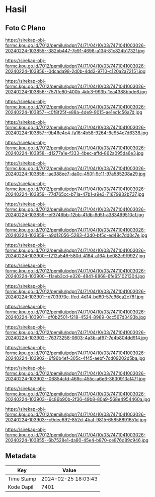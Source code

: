 # Hasil

## Foto C Plano

https://sirekap-obj-formc.kpu.go.id/7012/pemilu/pdpr/74/71/04/10/03/7471041003026-20240224-103855--382bb447-7e91-4698-a134-81c824b1732f.jpg

https://sirekap-obj-formc.kpu.go.id/7012/pemilu/pdpr/74/71/04/10/03/7471041003026-20240224-103856--0dcada98-2d0b-4dd3-9710-c120a2a72151.jpg

https://sirekap-obj-formc.kpu.go.id/7012/pemilu/pdpr/74/71/04/10/03/7471041003026-20240224-103856--757ffe80-400b-4dc3-993b-1ea4388bbde6.jpg

https://sirekap-obj-formc.kpu.go.id/7012/pemilu/pdpr/74/71/04/10/03/7471041003026-20240224-103857--c0f8f25f-e88a-4de9-9015-ae1ec1c56a7d.jpg

https://sirekap-obj-formc.kpu.go.id/7012/pemilu/pdpr/74/71/04/10/03/7471041003026-20240224-103857--9b46e4c4-fa16-4b58-9264-6c954e7d6338.jpg

https://sirekap-obj-formc.kpu.go.id/7012/pemilu/pdpr/74/71/04/10/03/7471041003026-20240224-103858--d1277a1e-f333-4bec-affd-862a095da6e3.jpg

https://sirekap-obj-formc.kpu.go.id/7012/pemilu/pdpr/74/71/04/10/03/7471041003026-20240224-103858--ae388ee7-da0c-450f-9c11-97a585208a29.jpg

https://sirekap-obj-formc.kpu.go.id/7012/pemilu/pdpr/74/71/04/10/03/7471041003026-20240224-103859--77d765cc-b71a-47b1-a9e3-71679932b737.jpg

https://sirekap-obj-formc.kpu.go.id/7012/pemilu/pdpr/74/71/04/10/03/7471041003026-20240224-103859--ef3746bb-12bb-41db-8d5f-a383499510cf.jpg

https://sirekap-obj-formc.kpu.go.id/7012/pemilu/pdpr/74/71/04/10/03/7471041003026-20240224-103859--a9d12056-5283-43d0-bf5c-ed48c7dd0c7e.jpg

https://sirekap-obj-formc.kpu.go.id/7012/pemilu/pdpr/74/71/04/10/03/7471041003026-20240224-103900--f212a546-580d-4184-a164-be082c9f9927.jpg

https://sirekap-obj-formc.kpu.go.id/7012/pemilu/pdpr/74/71/04/10/03/7471041003026-20240224-103900--f1aeb3cd-e326-4841-8868-6fe651021304.jpg

https://sirekap-obj-formc.kpu.go.id/7012/pemilu/pdpr/74/71/04/10/03/7471041003026-20240224-103901--d703970c-ffcd-4d14-bd60-57c96ca2c78f.jpg

https://sirekap-obj-formc.kpu.go.id/7012/pemilu/pdpr/74/71/04/10/03/7471041003026-20240224-103901--df0b2501-f218-4524-8989-0cc567d3493b.jpg

https://sirekap-obj-formc.kpu.go.id/7012/pemilu/pdpr/74/71/04/10/03/7471041003026-20240224-103902--76373258-0603-4a3b-af67-7e4b804dd914.jpg

https://sirekap-obj-formc.kpu.go.id/7012/pemilu/pdpr/74/71/04/10/03/7471041003026-20240224-103902--6f96b4ef-305c-4f45-aebf-7cd09202d5ba.jpg

https://sirekap-obj-formc.kpu.go.id/7012/pemilu/pdpr/74/71/04/10/03/7471041003026-20240224-103902--06854cfd-469c-455c-a6e6-3630913af47f.jpg

https://sirekap-obj-formc.kpu.go.id/7012/pemilu/pdpr/74/71/04/10/03/7471041003026-20240224-103903--6c86b90b-2f36-49b8-80a9-568e4954460a.jpg

https://sirekap-obj-formc.kpu.go.id/7012/pemilu/pdpr/74/71/04/10/03/7471041003026-20240224-103903--c9dec692-852d-4baf-9815-65858891651d.jpg

https://sirekap-obj-formc.kpu.go.id/7012/pemilu/pdpr/74/71/04/10/03/7471041003026-20240224-103855--6b7528e1-da80-45e4-b870-ce876d89c946.jpg


## Metadata

| Key        | Value               |
| ---------- | ------------------- |
| Time Stamp | 2024-02-25 18:03:43 |
| Kode Dapil | 7401                |



